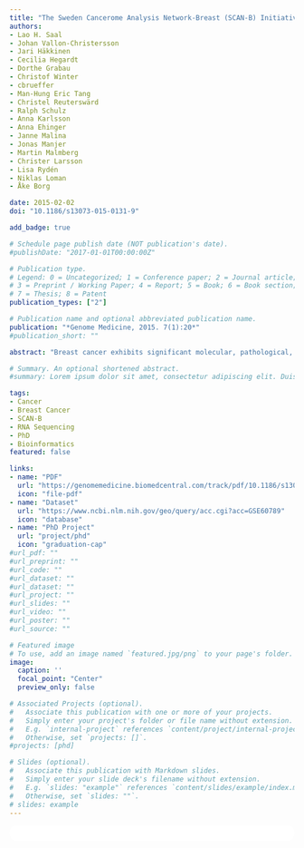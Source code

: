 ```yaml
---
title: "The Sweden Cancerome Analysis Network-Breast (SCAN-B) Initiative: a large-scale multicenter infrastructure towards implementation of breast cancer genomic analyses in the clinical routine"
authors:
- Lao H. Saal
- Johan Vallon-Christersson
- Jari Häkkinen
- Cecilia Hegardt
- Dorthe Grabau
- Christof Winter
- cbrueffer
- Man-Hung Eric Tang
- Christel Reuterswärd
- Ralph Schulz
- Anna Karlsson
- Anna Ehinger
- Janne Malina
- Jonas Manjer
- Martin Malmberg
- Christer Larsson
- Lisa Rydén
- Niklas Loman
- Åke Borg

date: 2015-02-02
doi: "10.1186/s13073-015-0131-9"

add_badge: true

# Schedule page publish date (NOT publication's date).
#publishDate: "2017-01-01T00:00:00Z"

# Publication type.
# Legend: 0 = Uncategorized; 1 = Conference paper; 2 = Journal article;
# 3 = Preprint / Working Paper; 4 = Report; 5 = Book; 6 = Book section;
# 7 = Thesis; 8 = Patent
publication_types: ["2"]

# Publication name and optional abbreviated publication name.
publication: "*Genome Medicine, 2015. 7(1):20*"
#publication_short: ""

abstract: "Breast cancer exhibits significant molecular, pathological, and clinical heterogeneity. Current clinicopathological evaluation is imperfect for predicting outcome, which results in overtreatment for many patients, and for others, leads to death from recurrent disease. Therefore, additional criteria are needed to better personalize care and maximize treatment effectiveness and survival. To address these challenges, the Sweden Cancerome Analysis Network - Breast (SCAN-B) consortium was initiated in 2010 as a multicenter prospective study with longsighted aims to analyze breast cancers with next-generation genomic technologies for translational research in a population-based manner and integrated with healthcare; decipher fundamental tumor biology from these analyses; utilize genomic data to develop and validate new clinically-actionable biomarker assays; and establish real-time clinical implementation of molecular diagnostic, prognostic, and predictive tests. In the first phase, we focus on molecular profiling by next-generation RNA-sequencing on the Illumina platform. In the first 3 years from 30 August 2010 through 31 August 2013, we have consented and enrolled 3,979 patients with primary breast cancer at the seven hospital sites in South Sweden, representing approximately 85% of eligible patients in the catchment area. Preoperative blood samples have been collected for 3,942 (99%) patients and primary tumor specimens collected for 2,929 (74%) patients. Herein we describe the study infrastructure and protocols and present initial proof of concept results from prospective RNA sequencing including tumor molecular subtyping and detection of driver gene mutations. Prospective patient enrollment is ongoing."

# Summary. An optional shortened abstract.
#summary: Lorem ipsum dolor sit amet, consectetur adipiscing elit. Duis posuere tellus ac convallis placerat. Proin tincidunt magna sed ex sollicitudin condimentum.

tags:
- Cancer
- Breast Cancer
- SCAN-B
- RNA Sequencing
- PhD
- Bioinformatics
featured: false

links:
- name: "PDF"
  url: "https://genomemedicine.biomedcentral.com/track/pdf/10.1186/s13073-015-0131-9"
  icon: "file-pdf"
- name: "Dataset"
  url: "https://www.ncbi.nlm.nih.gov/geo/query/acc.cgi?acc=GSE60789"
  icon: "database"
- name: "PhD Project"
  url: "project/phd"
  icon: "graduation-cap"
#url_pdf: ""
#url_preprint: ""
#url_code: ""
#url_dataset: ""
#url_dataset: ""
#url_project: ""
#url_slides: ""
#url_video: ""
#url_poster: ""
#url_source: ""

# Featured image
# To use, add an image named `featured.jpg/png` to your page's folder. 
image:
  caption: ''
  focal_point: "Center"
  preview_only: false

# Associated Projects (optional).
#   Associate this publication with one or more of your projects.
#   Simply enter your project's folder or file name without extension.
#   E.g. `internal-project` references `content/project/internal-project/index.md`.
#   Otherwise, set `projects: []`.
#projects: [phd]

# Slides (optional).
#   Associate this publication with Markdown slides.
#   Simply enter your slide deck's filename without extension.
#   E.g. `slides: "example"` references `content/slides/example/index.md`.
#   Otherwise, set `slides: ""`.
# slides: example
---
```


<html>
  <style>
    section {
        background: white;
        color: black;
        border-radius: 1em;
        padding: 1em;
        left: 50% }
    #inner {
        display: inline-block;
        display: flex;
        align-items: center;
        justify-content: center }
  </style>
  <section>
    <div id="inner">
      <script type='text/javascript' src='https://d1bxh8uas1mnw7.cloudfront.net/assets/embed.js'></script>
        <span style="float:left";
          class="__dimensions_badge_embed__"
          data-doi="10.1186/s13073-015-0131-9"
          data-hide-zero-citations="true"
          data-legend="always">
        </span>
      <script async src="https://badge.dimensions.ai/badge.js" charset="utf-8"></script>
        <div  style="float:right";
          data-link-target="_blank"
          data-badge-details="right"
          data-badge-type="medium-donut"
          data-doi="10.1186/s13073-015-0131-9"
          data-condensed="true"
          data-hide-no-mentions="true"
          class="altmetric-embed">
        </div>
    </div>
  </section>

